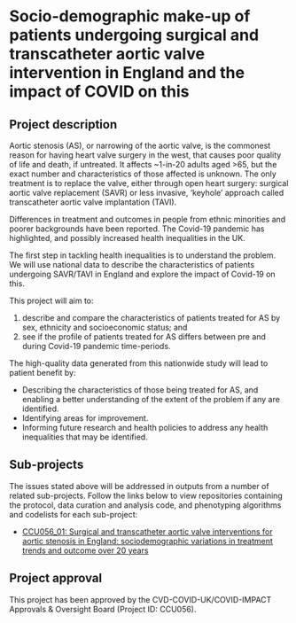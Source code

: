 # Socio-demographic make-up of patients undergoing surgical and transcatheter aortic valve intervention in England and the impact of COVID on this

## Project description

Aortic stenosis (AS), or narrowing of the aortic valve, is the commonest reason for having heart valve surgery in the west, that causes poor quality of life and death, if untreated. It affects ~1-in-20 adults aged >65, but the exact number and characteristics of those affected is unknown. The only treatment is to replace the valve, either through open heart surgery: surgical aortic valve replacement (SAVR) or less invasive, ‘keyhole’ approach called transcatheter aortic valve implantation (TAVI).

Differences in treatment and outcomes in people from ethnic minorities and poorer backgrounds have been reported. The Covid-19 pandemic has highlighted, and possibly increased health inequalities in the UK. 

The first step in tackling health inequalities is to understand the problem. We will use national data to describe the characteristics of patients undergoing SAVR/TAVI in England and explore the impact of Covid-19 on this.

This project will aim to:

1. describe and compare the characteristics of patients treated for AS by sex, ethnicity and socioeconomic status; and
2. see if the profile of patients treated for AS differs between pre and during Covid-19 pandemic time-periods. 

The high-quality data generated from this nationwide study will lead to patient benefit by: 
*	Describing the characteristics of those being treated for AS, and enabling a better understanding of the extent of the problem if any are identified. 
*	Identifying areas for improvement. 
*	Informing future research and health policies to address any health inequalities that may be identified.

## Sub-projects

The issues stated above will be addressed in outputs from a number of related sub-projects.  Follow the links below to view repositories containing the protocol, data curation and analysis code, and phenotyping algorithms and codelists for each sub-project:

* [CCU056_01: Surgical and transcatheter aortic valve interventions for aortic stenosis in England: sociodemographic variations in treatment trends and outcome over 20 years](https://github.com/BHFDSC/CCU056_01)

## Project approval

This project has been approved by the CVD-COVID-UK/COVID-IMPACT Approvals & Oversight Board (Project ID: CCU056).
